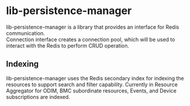 # lib-persistence-manager  

lib-persistence-manager is a library that provides an interface for Redis communication.  
Connection interface creates a connection pool, which will be used to interact with the Redis to perform CRUD operation.  
## Indexing  
lib-persistence-manager uses the Redis secondary index for indexing the resources to support search and filter capability. Currently in Resource Aggregator for ODIM, BMC subordinate resources, Events, and Device subscriptions are indexed.
